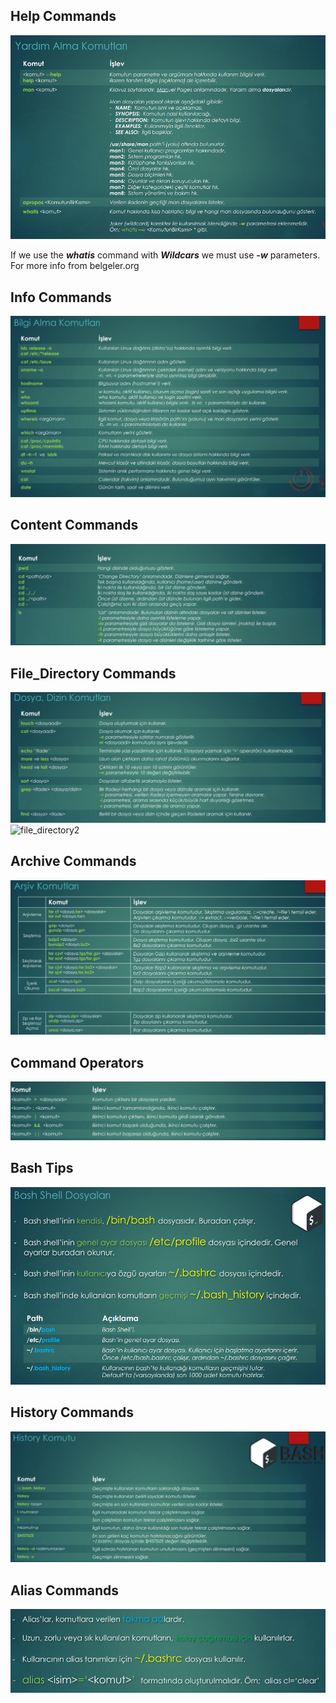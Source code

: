 ## Help Commands

![help1](../Images/help1.png)

If we use the ***whatis*** command with ***Wildcars*** we must use ***-w*** parameters. 
For more info from belgeler.org
## Info Commands

![infocom](../Images/infocom.png)

## Content Commands

![content](../Images/content.png)

## File_Directory Commands

![file_directory1](../Images/file_directory1.png)
![file_directory2](../Images/file_directory2.png)

## Archive Commands

![archive](../Images/archive.png)

## Command Operators

![operators](../Images/operators.png)

## Bash Tips

![bash_tips](../Images/bash_tips.png)

## History Commands

![history](../Images/history.png)

## Alias Commands

![aliascom](../Images/aliascom.png)